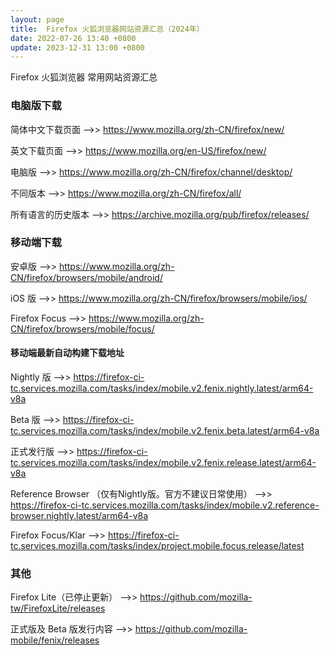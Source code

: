```yaml
---
layout: page
title:  Firefox 火狐浏览器网站资源汇总（2024年）
date: 2022-07-26 13:40 +0800
update: 2023-12-31 13:00 +0800
---
```


Firefox 火狐浏览器 常用网站资源汇总

### 电脑版下载

简体中文下载页面 -->> <a href="https://www.mozilla.org/zh-CN/firefox/new/" rel="nofollow" style="color: #0c82ff;"> https://www.mozilla.org/zh-CN/firefox/new/ </a>

英文下载页面 -->> <a href="https://www.mozilla.org/en-US/firefox/new/" rel="nofollow" style="color: #0c82ff;"> https://www.mozilla.org/en-US/firefox/new/ </a>

电脑版 -->> <a href="https://www.mozilla.org/zh-CN/firefox/channel/desktop/" rel="nofollow" style="color: #0c82ff;"> https://www.mozilla.org/zh-CN/firefox/channel/desktop/ </a>

不同版本 -->> <a href="https://www.mozilla.org/zh-CN/firefox/all/" rel="nofollow" style="color: #0c82ff;"> https://www.mozilla.org/zh-CN/firefox/all/ </a>

所有语言的历史版本 -->>  <a href="https://archive.mozilla.org/pub/firefox/releases/" rel="nofollow" style="color: #0c82ff;"> https://archive.mozilla.org/pub/firefox/releases/ </a>

### 移动端下载

安卓版 -->> <a href="https://www.mozilla.org/zh-CN/firefox/browsers/mobile/android/" rel="nofollow" style="color: #0c82ff;"> https://www.mozilla.org/zh-CN/firefox/browsers/mobile/android/ </a>

iOS 版 -->> <a href="https://www.mozilla.org/zh-CN/firefox/browsers/mobile/ios/" rel="nofollow" style="color: #0c82ff;"> https://www.mozilla.org/zh-CN/firefox/browsers/mobile/ios/ </a>

Firefox Focus -->> <a href="https://www.mozilla.org/zh-CN/firefox/browsers/mobile/focus/" rel="nofollow" style="color: #0c82ff;"> https://www.mozilla.org/zh-CN/firefox/browsers/mobile/focus/ </a>

#### 移动端最新自动构建下载地址

Nightly 版 -->> <a href="https://firefox-ci-tc.services.mozilla.com/tasks/index/mobile.v2.fenix.nightly.latest/arm64-v8a" rel="nofollow" style="color: #0c82ff;"> https://firefox-ci-tc.services.mozilla.com/tasks/index/mobile.v2.fenix.nightly.latest/arm64-v8a </a>

Beta 版 -->> <a href="https://firefox-ci-tc.services.mozilla.com/tasks/index/mobile.v2.fenix.beta.latest/arm64-v8a" rel="nofollow" style="color: #0c82ff;"> https://firefox-ci-tc.services.mozilla.com/tasks/index/mobile.v2.fenix.beta.latest/arm64-v8a </a>

正式发行版 -->> <a href="https://firefox-ci-tc.services.mozilla.com/tasks/index/mobile.v2.fenix.release.latest/arm64-v8a" rel="nofollow" style="color: #0c82ff;"> https://firefox-ci-tc.services.mozilla.com/tasks/index/mobile.v2.fenix.release.latest/arm64-v8a </a>

Reference Browser （仅有Nightly版。官方不建议日常使用） -->> <a href="https://firefox-ci-tc.services.mozilla.com/tasks/index/mobile.v2.reference-browser.nightly.latest/arm64-v8a" rel="nofollow" style="color: #0c82ff;"> https://firefox-ci-tc.services.mozilla.com/tasks/index/mobile.v2.reference-browser.nightly.latest/arm64-v8a </a>

Firefox Focus/Klar -->> <a href="https://firefox-ci-tc.services.mozilla.com/tasks/index/project.mobile.focus.release/latest" rel="nofollow" style="color: #0c82ff;"> https://firefox-ci-tc.services.mozilla.com/tasks/index/project.mobile.focus.release/latest </a>

### 其他

Firefox Lite（已停止更新） -->> <a href="https://github.com/mozilla-tw/FirefoxLite/releases" rel="nofollow" style="color: #0c82ff;"> https://github.com/mozilla-tw/FirefoxLite/releases </a>

正式版及 Beta 版发行内容 -->> <a href="https://github.com/mozilla-mobile/fenix/releases" rel="nofollow" style="color: #0c82ff;"> https://github.com/mozilla-mobile/fenix/releases </a>

